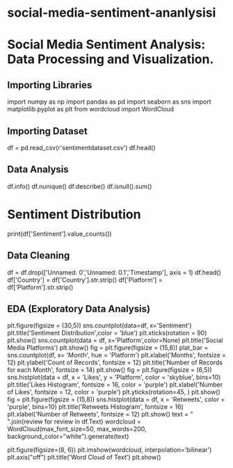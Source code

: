 # social-media-sentiment-ananlysisi

# Social Media Sentiment Analysis: Data Processing and Visualization.
## Importing Libraries
import numpy as np 
import pandas as pd 
import seaborn as sns
import matplotlib.pyplot as plt 
from wordcloud import WordCloud
## Importing Dataset
df = pd.read_csv(r'sentimentdataset.csv')
df.head()
## Data Analysis
df.info()
df.nunique()
df.describe()
df.isnull().sum()
# Sentiment Distribution
print(df['Sentiment'].value_counts())
## Data Cleaning
df = df.drop(['Unnamed: 0','Unnamed: 0.1','Timestamp'], axis = 1)
df.head()
df['Country'] = df['Country'].str.strip()
df['Platform'] = df['Platform'].str.strip()
## EDA (Exploratory Data Analysis)
plt.figure(figsize = (30,5))
sns.countplot(data=df, x='Sentiment')
plt.title('Sentiment Distribution',color = 'blue')
plt.xticks(rotation = 90)
plt.show()
sns.countplot(data = df, x='Platform',color=None)
plt.title('Social Media Platforms')
plt.show()
fig = plt.figure(figsize = (15,8))
plat_bar = sns.countplot(df, x= 'Month', hue = 'Platform')
plt.xlabel('Months', fontsize = 12)
plt.ylabel('Count of Records', fontsize = 12)
plt.title('Number of Records for each Month', fontsize = 14)
plt.show()
fig = plt.figure(figsize = (6,5))
sns.histplot(data = df, x = 'Likes', y = 'Platform', color = 'skyblue', bins=10)
plt.title('Likes Histogram', fontsize = 16, color  = 'purple')
plt.xlabel('Number of Likes', fontsize = 12, color  = 'purple')
plt.yticks(rotation=45, )
plt.show()
fig = plt.figure(figsize = (15,8))
sns.histplot(data = df, x = 'Retweets', color = 'purple', bins=10)
plt.title('Retweets Histogram', fontsize = 16)
plt.xlabel('Number of Retweets', fontsize = 12)
plt.show()
text = " ".join(review for review in df.Text)
wordcloud = WordCloud(max_font_size=50, max_words=200, background_color="white").generate(text)

plt.figure(figsize=(8, 6))
plt.imshow(wordcloud, interpolation='bilinear')
plt.axis("off")
plt.title('Word Cloud of Text')
plt.show()
